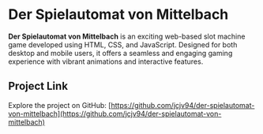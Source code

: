 # Der Spielautomat von Mittelbach

**Der Spielautomat von Mittelbach** is an exciting web-based slot machine game developed using HTML, CSS, and JavaScript. Designed for both desktop and mobile users, it offers a seamless and engaging gaming experience with vibrant animations and interactive features.

## Project Link

Explore the project on GitHub: [https://github.com/jcjv94/der-spielautomat-von-mittelbach](https://github.com/jcjv94/der-spielautomat-von-mittelbach)
